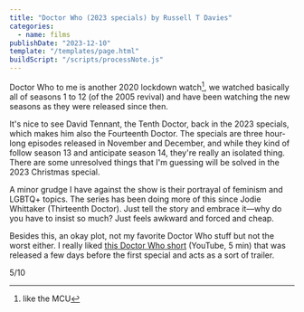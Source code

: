 ```yaml
---
title: "Doctor Who (2023 specials) by Russell T Davies"
categories:
  - name: films
publishDate: "2023-12-10"
template: "/templates/page.html"
buildScript: "/scripts/processNote.js"
---
```


Doctor Who to me is another 2020 lockdown watch[^1], we watched basically all of seasons 1 to 12 (of the 2005 revival) and have been watching the new seasons as they were released since then.

It's nice to see David Tennant, the Tenth Doctor, back in the 2023 specials, which makes him also the Fourteenth Doctor. The specials are three hour-long episodes released in November and December, and while they kind of follow season 13 and anticipate season 14, they're really an isolated thing. There are some unresolved things that I'm guessing will be solved in the 2023 Christmas special.

A minor grudge I have against the show is their portrayal of feminism and LGBTQ+ topics. The series has been doing more of this since Jodie Whittaker (Thirteenth Doctor). Just tell the story and embrace it—why do you have to insist so much? Just feels awkward and forced and cheap.

Besides this, an okay plot, not my favorite Doctor Who stuff but not the worst either. I really liked [this Doctor Who short](https://www.youtube.com/watch?v=RfLtAdSgWPQ) (YouTube, 5 min) that was released a few days before the first special and acts as a sort of trailer.

5/10

[^1]: like the MCU
